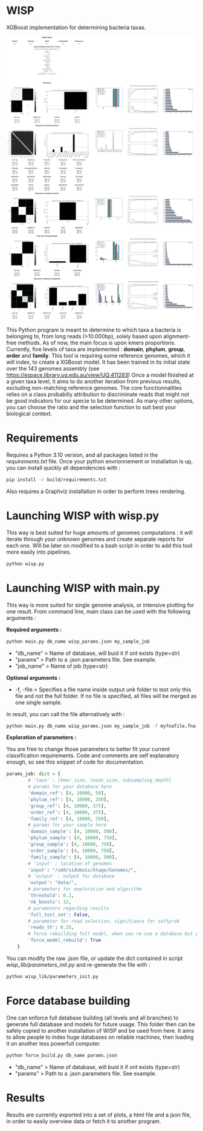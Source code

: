 # WISP
XGBoost implementation for determining bacteria taxas.

![img](https://github.com/Tharos-ux/wisp/blob/master/preview/preview.png)

This Python program is meant to determine to which taxa a bacteria is belonginig to, from long reads (>10.000bp), solely based upon alignment-free methods. As of now, the main focus is upon kmers proportions.
Currently, five levels of taxa are implemented : **domain**, **phylum**, **group**, **order** and **family**.
This tool is requiring some reference genomes, which it will index, to create a XGBoost model.
It has been trained in its initial state over the 143 genomes assembly (see https://espace.library.uq.edu.au/view/UQ:411283)
Once a model finished at a given taxa level, it aims to do another iteration from previous results, excluding non-matching reference genomes.
The core functionnalities relies on a class probabiliy attribution to discriminate reads that might not be good indicators for our specie to be determined. As many other options, you can choose the ratio and the selection function to suit best your biological context.

# Requirements

Requires a Python 3.10 version, and all packages listed in the *requirements.txt* file.
Once your python envrionnement or installation is up, you can install quickly all dependencies with :

```bash
pip install -r build/requirements.txt
```

Also requires a Graphviz installation in order to perform trees rendering.

# Launching WISP with wisp.py

This way is best suited for huge amounts of genomes computations : it will iterate through your unknown genomes and create separate reports for each one.
Will be later on modified to a bash script in order to add this tool more easily into pipelines.

```bash
python wisp.py
```

# Launching WISP with main.py

This way is more suited for single genome analysis, or intensive plotting for one result.
From command line, main class can be used with the following arguments :

**Required arguments :**

```bash
python main.py db_name wisp_params.json my_sample_job
```

+ "db_name" > Name of database, will buid it if ont exists (type=str)
+ "params" > Path to a .json parameters file. See example.
+ "job_name" > Name of job (type=str)

**Optional arguments :**

+ -f, -file > Specifies a file name inside output unk folder to test only this file and not the full folder. If no file is specified, all files will be merged as one single sample.

In result, you can call the file alternatively with :

```bash
python main.py db_name wisp_params.json my_sample_job -f myfnafile.fna
```

**Exploration of parameters :**

You are free to change those parameters to better fit your current classification requirements.
Code and comments are self explanatory enough, so see this snippet of code for documentation.

```python
params_job: dict = {
        # 'taxa' : [kmer_size, reads_size, subsampling_depth]
        # params for your database here
        'domain_ref': [4, 10000, 50],
        'phylum_ref': [4, 10000, 250],
        'group_ref': [4, 10000, 375],
        'order_ref': [4, 10000, 375],
        'family_ref': [4, 10000, 250],
        # params for your sample here
        'domain_sample': [4, 10000, 500],
        'phylum_sample': [4, 10000, 750],
        'group_sample': [4, 10000, 750],
        'order_sample': [4, 10000, 750],
        'family_sample': [4, 10000, 500],
        # 'input' : location of genomes
        'input': "/udd/sidubois/Stage/Genomes/",
        # 'output' : output for database
        'output': "data/",
        # parameters for exploration and algorithm
        'threshold': 0.2,
        'nb_boosts': 12,
        # parameters regarding results
        'full_test_set': False,
        # parameter for read selection, signifiance for softprob
        'reads_th': 0.25,
        # force rebuilding full model, when you re-use a database but you changed model parameters
        'force_model_rebuild': True
    }
```

You can modify the raw .json file, or update the dict contained in script *wisp_lib/parameters_init.py* and re-generate the file with :

```bash
python wisp_lib/parameters_init.py
```

# Force database building

One can enforce full database building (all levels and all branches) to generate full database and models for future usage. This folder then can be safely copied to another installation of WISP and be used from here.
It aims to allow people to index huge databases on reliable machines, then loading it on another less powerfull computer.

```bash
python force_build.py db_name params.json 
```

+ "db_name" > Name of database, will buid it if ont exists (type=str)
+ "params" > Path to a .json parameters file. See example.

# Results

Results are currently exported into a set of plots, a html file and a json file, in order to easily overview data or fetch it to another program.
